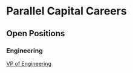 # Parallel Capital Careers

## Open Positions

### Engineering

[VP of Engineering](vp-of-engineering.html)
